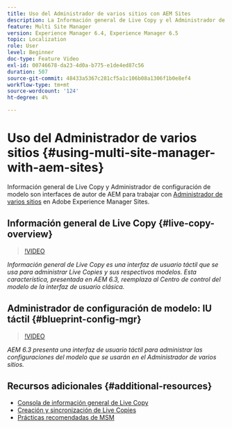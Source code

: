 ```yaml
---
title: Uso del Administrador de varios sitios con AEM Sites
description: La Información general de Live Copy y el Administrador de configuración de modelo son interfaces táctiles habilitadas para IU para trabajar con el Administrador de varios sitios.
feature: Multi Site Manager
version: Experience Manager 6.4, Experience Manager 6.5
topic: Localization
role: User
level: Beginner
doc-type: Feature Video
exl-id: 00746678-da23-4d0a-b775-e1de4ed87c56
duration: 507
source-git-commit: 48433a5367c281cf5a1c106b08a1306f1b0e8ef4
workflow-type: tm+mt
source-wordcount: '124'
ht-degree: 4%

---
```


# Uso del Administrador de varios sitios {#using-multi-site-manager-with-aem-sites}

Información general de Live Copy y Administrador de configuración de modelo son interfaces de autor de AEM para trabajar con [Administrador de varios sitios](https://experienceleague.adobe.com/docs/experience-manager-cloud-service/content/sites/administering/reusing-content/msm-and-translation.html?lang=es) en Adobe Experience Manager Sites.

## Información general de Live Copy {#live-copy-overview}

>[!VIDEO](https://video.tv.adobe.com/v/17054?quality=12&learn=on)

*Información general de Live Copy es una interfaz de usuario táctil que se usa para administrar Live Copies y sus respectivos modelos. Esta característica, presentada en AEM 6.3, reemplaza al Centro de control del modelo de la interfaz de usuario clásica.*

## Administrador de configuración de modelo: IU táctil {#blueprint-config-mgr}

>[!VIDEO](https://video.tv.adobe.com/v/17056?quality=12&learn=on)

*AEM 6.3 presenta una interfaz de usuario táctil para administrar las configuraciones del modelo que se usarán en el Administrador de varios sitios.*

## Recursos adicionales {#additional-resources}

* [Consola de información general de Live Copy](https://helpx.adobe.com/es/experience-manager/6-5/sites/administering/using/msm-livecopy-overview.html)
* [Creación y sincronización de Live Copies](https://helpx.adobe.com/es/experience-manager/6-5/sites/administering/using/msm-livecopy.html)
* [Prácticas recomendadas de MSM](https://helpx.adobe.com/es/experience-manager/6-5/sites/administering/using/msm-best-practices.html)

